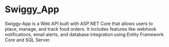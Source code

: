 # Swiggy_App
Swiggy-App is a Web API built with ASP.NET Core that allows users to place, manage, and track food orders. It includes features like webhook notifications, email alerts, and database integration using Entity Framework Core and SQL Server.
